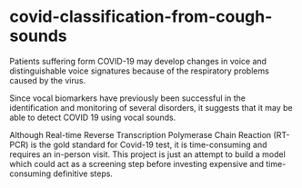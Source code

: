 # covid-classification-from-cough-sounds

Patients suffering form COVID-19 may develop changes in voice and distinguishable voice signatures because of the 
respiratory problems caused by the virus.

Since vocal biomarkers have previously been successful in the identification and monitoring 
of several disorders, it suggests that it may be able to detect COVID 19 using vocal sounds.

Although Real-time Reverse Transcription Polymerase Chain Reaction (RT-PCR) is the gold 
standard for Covid-19 test, it is time-consuming and requires an in-person visit. This project is just an attempt to build a model which could act as a screening step before investing expensive and time-consuming definitive steps.
